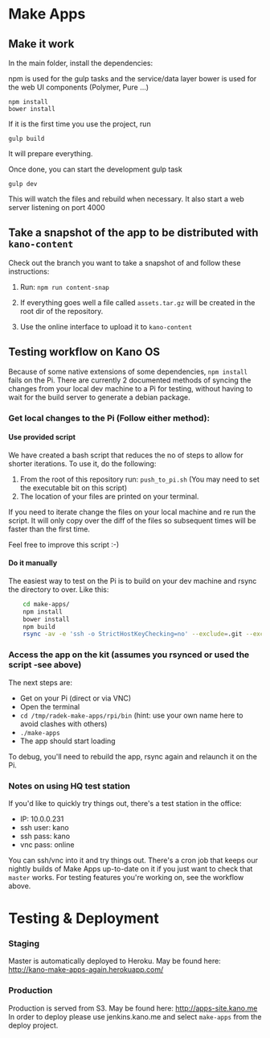 # Make Apps

## Make it work

In the main folder, install the dependencies:

npm is used for the gulp tasks and the service/data layer
bower is used for the web UI components (Polymer, Pure ...)

```shell
npm install
bower install
```

If it is the first time you use the project, run

```shell
gulp build
```

It will prepare everything.

Once done, you can start the development gulp task

```shell
gulp dev
```

This will watch the files and rebuild when necessary. It also start a web server listening on port 4000

## Take a snapshot of the app to be distributed with `kano-content`
Check out the branch you want to take a snapshot of and follow these instructions:

1. Run: `npm run content-snap`

2. If everything goes well a file called `assets.tar.gz` will be created in the root dir of the repository.
3. Use the online interface to upload it to `kano-content`

## Testing workflow on Kano OS

Because of some native extensions of some dependencies, `npm install`
fails on the Pi. There are currently 2 documented methods of syncing the
changes from your local dev machine to a Pi for testing, without having to
wait for the build server to generate a debian package.

### Get local changes to the Pi (Follow either method):
#### Use provided script
We have created a bash script that reduces the no of steps to allow for
shorter iterations. To use it, do the following:
1. From the root of this repository run: `push_to_pi.sh`
(You may need to set the executable bit on this script)
2. The location of your files are printed on your terminal.

If you need to iterate change the files on your local machine and re run the
script. It will only copy over the diff of the files so subsequent times will
be faster than the first time.

Feel free to improve this script :-)


#### Do it manually
The easiest way to test on the Pi is to build on
your dev machine and rsync the directory to over. Like this:

```bash
    cd make-apps/
    npm install
    bower install
    npm build
    rsync -av -e 'ssh -o StrictHostKeyChecking=no' --exclude=.git --exclude=node_modules . "kano@10.0.0.231:/tmp/radek-make-apps"
```

### Access the app on the kit (assumes you rsynced or used the script -see above)
The next steps are:

* Get on your Pi (direct or via VNC)
* Open the terminal
* `cd /tmp/radek-make-apps/rpi/bin` (hint: use your own name here to avoid clashes with others)
* `./make-apps`
* The app should start loading

To debug, you'll need to rebuild the app, rsync again and relaunch it on the Pi.

### Notes on using HQ test station

If you'd like to quickly try things out, there's a test station in the office:

* IP: 10.0.0.231
* ssh user: kano
* ssh pass: kano
* vnc pass: online

You can ssh/vnc into it and try things out. There's a cron job that keeps our nightly
builds of Make Apps up-to-date on it if you just want to check that `master` works.
For testing features you're working on, see the workflow above.


# Testing & Deployment

### Staging
Master is automatically deployed to Heroku. May be found here: http://kano-make-apps-again.herokuapp.com/

### Production
Production is served from S3. May be found here: http://apps-site.kano.me
In order to deploy please use jenkins.kano.me and select `make-apps` from the deploy project.